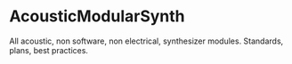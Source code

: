 # AcousticModularSynth
All acoustic, non software, non electrical, synthesizer modules. Standards, plans, best practices.
